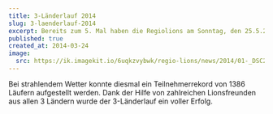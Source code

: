 ```yaml
---
title: 3-Länderlauf 2014
slug: 3-laenderlauf-2014
excerpt: Bereits zum 5. Mal haben die Regiolions am Sonntag, den 25.5.2014 das Patronat über den 3-Länderlauf übernommen und die Verpflegung auf dem Marktplatz organisiert und durchführt. Mit dem Erlös dieser Veranstaltung werden Ferienlager für Kinder aus allen 3 Ländern im Sommer 2014 in Zusammenarbeit mit dem Leo Club Weil am Rhein organisiert.
published: true
created_at: 2014-03-24
image:
  src: https://ik.imagekit.io/6uqkzvybwk/regio-lions/news/2014/01-_DSC2477.jpeg?updatedAt=1707158939647
---
```


Bei strahlendem Wetter konnte diesmal ein Teilnehmerrekord von 1386 Läufern aufgestellt werden. Dank der Hilfe von zahlreichen Lionsfreunden aus allen 3 Ländern wurde der 3-Länderlauf ein voller Erfolg.
